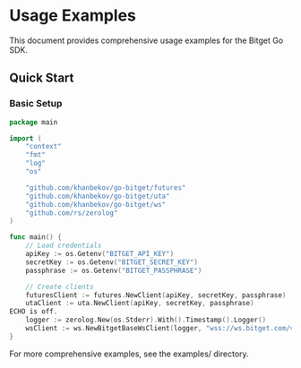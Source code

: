 # Usage Examples

This document provides comprehensive usage examples for the Bitget Go SDK.

## Quick Start

### Basic Setup

```go
package main

import (
    "context"
    "fmt"
    "log"
    "os"

    "github.com/khanbekov/go-bitget/futures"
    "github.com/khanbekov/go-bitget/uta" 
    "github.com/khanbekov/go-bitget/ws"
    "github.com/rs/zerolog"
)

func main() {
    // Load credentials
    apiKey := os.Getenv("BITGET_API_KEY")
    secretKey := os.Getenv("BITGET_SECRET_KEY") 
    passphrase := os.Getenv("BITGET_PASSPHRASE")

    // Create clients
    futuresClient := futures.NewClient(apiKey, secretKey, passphrase)
    utaClient := uta.NewClient(apiKey, secretKey, passphrase)
ECHO is off.
    logger := zerolog.New(os.Stderr).With().Timestamp().Logger()
    wsClient := ws.NewBitgetBaseWsClient(logger, "wss://ws.bitget.com/v2/ws/public", "")
}
```

For more comprehensive examples, see the examples/ directory.
